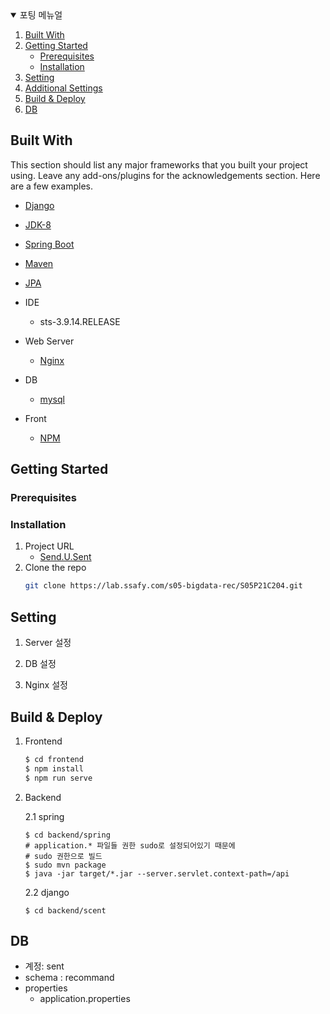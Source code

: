 <!-- TABLE OF CONTENTS -->
<details open="open">
  <summary>포팅 메뉴얼</summary>
  <ol>
    <li>
        <a href="#built-with">Built With</a></li>
    </li>
    <li>
      <a href="#getting-started">Getting Started</a>
      <ul>
        <li><a href="#prerequisites">Prerequisites</a></li>
        <li><a href="#installation">Installation</a></li>
      </ul>
    </li>
    <li><a href="#Setting">Setting</a></li>
    <li><a href="#Additional Settings">Additional Settings</a></li>
    <li><a href="#Build & Deploy">Build & Deploy</a></li>
    <li><a href="#DB">DB</a></li>
  </ol>
</details>

## Built With

This section should list any major frameworks that you built your project using. Leave any add-ons/plugins for the acknowledgements section. Here are a few examples.
* [Django](https://www.djangoproject.com/)
* [JDK-8](https://www.oracle.com/kr/java/technologies/javase/javase-jdk8-downloads.html)
* [Spring Boot](https://spring.io/projects/spring-boot)
* [Maven](https://maven.apache.org)
* [JPA](https://spring.io/projects/spring-data-jpa)

* IDE
    * sts-3.9.14.RELEASE
* Web Server
    * [Nginx](https://www.nginx.com/)
* DB
    * [mysql](https://www.mysql.com/)
* Front
    * [NPM](https://www.npmjs.com/)


<!-- GETTING STARTED -->
## Getting Started
### Prerequisites


### Installation

1. Project URL
    * [Send.U.Sent](http://j5c204.p.ssafy.io/)
2. Clone the repo
   ```sh
   git clone https://lab.ssafy.com/s05-bigdata-rec/S05P21C204.git
   ```
   

## Setting

1. Server 설정
   
2. DB 설정

3. Nginx 설정


## Build & Deploy
1. Frontend
    ```sh
    $ cd frontend
    $ npm install
    $ npm run serve
    ```
2. Backend

    2.1 spring
    ```sh~
    $ cd backend/spring
    # application.* 파일들 권한 sudo로 설정되어있기 때문에
    # sudo 권한으로 빌드
    $ sudo mvn package
    $ java -jar target/*.jar --server.servlet.context-path=/api
    ```
    2.2 django
    ```sh~
    $ cd backend/scent
 
    ```
## DB
* 계정: sent
* schema : recommand
* properties
    * application.properties

